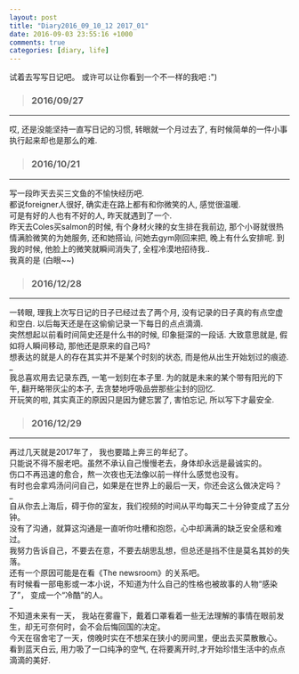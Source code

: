 ```yaml
---
layout: post
title: "Diary2016_09_10_12 2017_01"
date: 2016-09-03 23:55:16 +1000
comments: true
categories: [diary, life]
---
```


试着去写写日记吧。 或许可以让你看到一个不一样的我吧 :")  

<!--more-->
   

>### 2016/09/27 ###
----------
哎, 还是没能坚持一直写日记的习惯, 转眼就一个月过去了, 有时候简单的一件小事执行起来却也是那么的难.   


>### 2016/10/21 ###
----------
写一段昨天去买三文鱼的不愉快经历吧.     
都说foreigner人很好, 确实走在路上都有和你微笑的人, 感觉很温暖.     
可是有好的人也有不好的人, 昨天就遇到了一个.     
昨天去Coles买salmon的时候, 有个身材火辣的女生排在我前边, 那个小哥就很热情满脸微笑的为她服务, 还和她搭讪, 问她去gym刚回来把, 晚上有什么安排呢. 到我的时候, 他脸上的微笑就瞬间消失了, 全程冷漠地招待我..     
我真的是 (白眼~~)     


>### 2016/12/28 ###
----------
一转眼, 理我上次写日记的日子已经过去了两个月, 没有记录的日子真的有点空虚和空白. 以后每天还是在这偷偷记录一下每日的点点滴滴.     
突然想起以前看时间简史还是什么书的时候, 印象挺深的一段话. 大致意思就是, 假如将人瞬间移动, 那他还是原来的自己吗?      
想表达的就是人的存在其实并不是某个时刻的状态, 而是他从出生开始划过的痕迹.      
_   
我总喜欢用去记录东西, 一笔一划刻在本子里. 为的就是未来的某个带有阳光的下午, 翻开略带灰尘的本子, 去贪婪地呼吸品尝那些尘封的回忆.     
开玩笑的啦, 其实真正的原因只是因为健忘罢了, 害怕忘记, 所以写下才最安全.     


>### 2016/12/29 ###
----------
再过几天就是2017年了， 我也要踏上奔三的年纪了。     
只能说不得不服老吧。虽然不承认自己慢慢老去，身体却永远是最诚实的。    
伤口不再迅速的愈合，熬一次夜也无法像以前一样什么感觉也没有。      
有时也会拿鸡汤问问自己，如果是在世界上的最后一天，你还会这么做决定吗？    
_     
自从你去上海后，碍于你的室友，我们视频的时间从平均每天二十分钟变成了五分钟。      
没有了沟通，就算这沟通是一直听你吐槽和抱怨，心中却满满的缺乏安全感和难过。      
我努力告诉自己，不要去在意，不要去胡思乱想，但总还是挡不住是莫名其妙的失落。      
还有一个原因可能是在看《The newsroom》的关系吧。      
有时候看一部电影或一本小说，不知道为什么自己的性格也被故事的人物“感染了”， 变成一个“冷酷”的人。    
_     
不知道未来有一天， 我站在雾霾下，戴着口罩看着一些无法理解的事情在眼前发生，却无可奈何时，会不会后悔回国的决定。      
今天在宿舍宅了一天，傍晚时实在不想呆在狭小的房间里，便出去买菜散散心。     
看到蓝天白云, 用力吸了一口纯净的空气, 在将要离开时,才开始珍惜生活中的点点滴滴的美好.    

